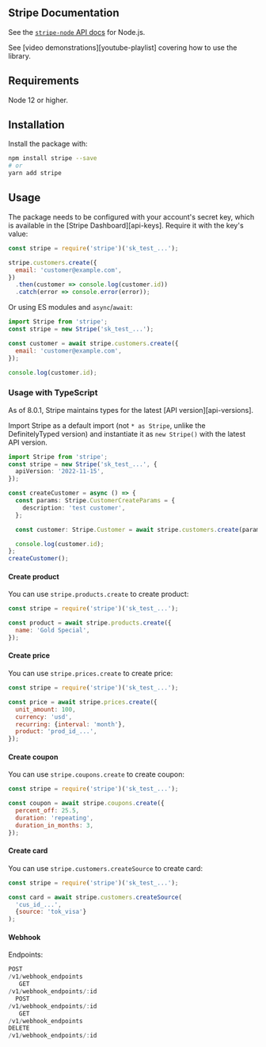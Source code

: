## Stripe Documentation

See the [`stripe-node` API docs](https://stripe.com/docs/api?lang=node) for Node.js.

See [video demonstrations][youtube-playlist] covering how to use the library.

## Requirements

Node 12 or higher.

## Installation

Install the package with:

```sh
npm install stripe --save
# or
yarn add stripe
```

## Usage

The package needs to be configured with your account's secret key, which is
available in the [Stripe Dashboard][api-keys]. Require it with the key's
value:

<!-- prettier-ignore -->
```js
const stripe = require('stripe')('sk_test_...');

stripe.customers.create({
  email: 'customer@example.com',
})
  .then(customer => console.log(customer.id))
  .catch(error => console.error(error));
```

Or using ES modules and `async`/`await`:

```js
import Stripe from 'stripe';
const stripe = new Stripe('sk_test_...');

const customer = await stripe.customers.create({
  email: 'customer@example.com',
});

console.log(customer.id);
```

### Usage with TypeScript

As of 8.0.1, Stripe maintains types for the latest [API version][api-versions].

Import Stripe as a default import (not `* as Stripe`, unlike the DefinitelyTyped version)
and instantiate it as `new Stripe()` with the latest API version.

```ts
import Stripe from 'stripe';
const stripe = new Stripe('sk_test_...', {
  apiVersion: '2022-11-15',
});

const createCustomer = async () => {
  const params: Stripe.CustomerCreateParams = {
    description: 'test customer',
  };

  const customer: Stripe.Customer = await stripe.customers.create(params);

  console.log(customer.id);
};
createCustomer();
```
#### Create product

You can use `stripe.products.create` to create product:

```js
const stripe = require('stripe')('sk_test_...');

const product = await stripe.products.create({
  name: 'Gold Special',
});
```
#### Create price

You can use `stripe.prices.create` to create price:

```js
const stripe = require('stripe')('sk_test_...');

const price = await stripe.prices.create({
  unit_amount: 100,
  currency: 'usd',
  recurring: {interval: 'month'},
  product: 'prod_id_...',
});
```
#### Create coupon

You can use `stripe.coupons.create` to create coupon:

```js
const stripe = require('stripe')('sk_test_...');

const coupon = await stripe.coupons.create({
  percent_off: 25.5,
  duration: 'repeating',
  duration_in_months: 3,
});
```
#### Create card

You can use `stripe.customers.createSource` to create card:

```js
const stripe = require('stripe')('sk_test_...');

const card = await stripe.customers.createSource(
  'cus_id_...',
  {source: 'tok_visa'}
);
```
#### Webhook

Endpoints:

```js
POST 
/v1/webhook_endpoints
   GET 
/v1/webhook_endpoints/:id
  POST 
/v1/webhook_endpoints/:id
   GET 
/v1/webhook_endpoints
DELETE 
/v1/webhook_endpoints/:id
```

